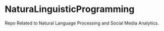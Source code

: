 # NaturaLinguisticProgramming
Repo Related to Natural Language Processing and Social Media Analytics.
